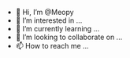 - 👋 Hi, I’m @Meopy
- 👀 I’m interested in ...
- 🌱 I’m currently learning ...
- 💞️ I’m looking to collaborate on ...
- 📫 How to reach me ...

<!---
Meopy/Meopy is a ✨ special ✨ repository because its `README.md` (this file) appears on your GitHub profile.
You can click the Preview link to take a look at your changes.
--->
